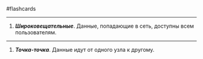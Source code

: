 #flashcards
***
1. ***Широковещательные***.
	Данные, попадающие в сеть, доступны всем пользователям.
***
1. ***Точка-точка***.
	Данные идут от одного узла к другому.
<!--SR:!2025-10-09,3,210-->